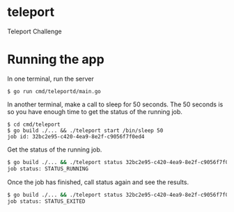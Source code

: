 # teleport
Teleport Challenge


# Running the app

In one terminal, run the server

```
$ go run cmd/teleportd/main.go
```


In another terminal, make a call to sleep for 50 seconds. The 50 seconds is so you have 
enough time to get the status of the running job. 
```
$ cd cmd/teleport
$ go build ./... && ./teleport start /bin/sleep 50  
job id: 32bc2e95-c420-4ea9-8e2f-c9056f7f0ed4 
```

Get the status of the running job.  

```bash
$ go build ./... && ./teleport status 32bc2e95-c420-4ea9-8e2f-c9056f7f0ed4
job status: STATUS_RUNNING     
```

Once the job has finished, call status again and see the results. 

```bash
$ go build ./... && ./teleport status 32bc2e95-c420-4ea9-8e2f-c9056f7f0ed4
job status: STATUS_EXITED    
```

